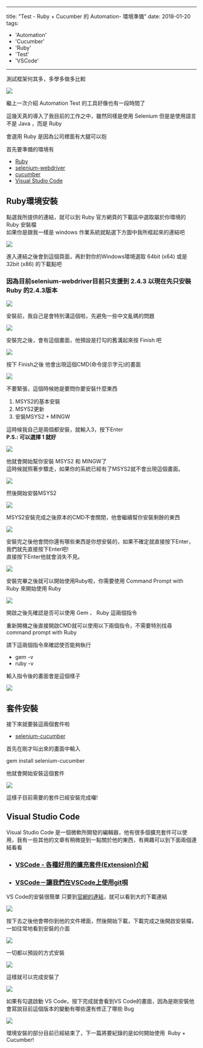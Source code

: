 
---
title: "Test - Ruby + Cucumber 的 Automation- 環境準備"
date: 2018-01-20
tags: 
  - 'Automation'
  - 'Cucumber'
  - 'Ruby'
  - 'Test'
  - 'VSCode'
---

測試框架何其多，多學多做多比較

![](/img/2018-172123/1516439893_99697.png)

繼上一次介紹 Automation Test 的工具好像也有一段時間了

這幾天真的導入了我目前的工作之中，雖然同樣是使用 Selenium 但是是使用語言不是 Java ，而是 Ruby

會選用 Ruby 是因為公司裡面有大腿可以抱

首先要準備的環境有

*   [Ruby](https://www.ruby-lang.org/zh_tw/downloads/)
*   [selenium-webdriver](https://rubygems.org/gems/selenium-webdriver)
*   [cucumber](https://rubygems.org/gems/cucumber)
*   [Visual Studio Code](https://code.visualstudio.com/)

Ruby環境安裝
--------

點選我所提供的連結，就可以到 Ruby 官方網頁的下載區中選取屬於你環境的 Ruby 安裝檔  
如果你是跟我一樣是 windows 作業系統就點選下方圖中我所框起來的連結吧

![](/img/2018-172123/1516435222_95991.png)

進入連結之後會到這個頁面，再針對你的Windows環境選取 64bit (x64) 或是 32bit (x86) 的下載點吧

### 因為目前selenium-webdriver目前只支援到 2.4.3 以現在先只安裝 Ruby 的2.4.3版本

![](/img/2018-172123/1516438655_18106.png)

安裝前，我自己是會特別溝這個啦，先避免一些中文亂碼的問題

![](/img/2018-172123/1516435562_45557.png)

安裝完之後，會有這個畫面，他預設是打勾的舊溝起來按 Finish 吧

![](/img/2018-172123/1516435640_83072.png)

按下 Finish之後 他會出現這個CMD(命令提示字元)的畫面

![](/img/2018-172123/1516435692_76296.png)

不要緊張，這個時候她是要問你要安裝什麼東西

1.  MSYS2的基本安裝
2.  MSYS2更新
3.  安裝MSYS2 + MINGW

這時候我自己是兩個都安裝，就輸入3，按下Enter  
**P.S.: 可以選擇 1 就好**

![](/img/2018-172123/1516435912_36102.png)

他就會開始幫你安裝 MSYS2 和 MINGW了  
這時候就照著步驟走，如果你的系統已經有了MSYS2就不會出現這個畫面。

![](/img/2018-172123/1516435939_06564.png)

然後開始安裝MSYS2

![](/img/2018-172123/1516435961_32071.png)

MSYS2安裝完成之後原本的CMD不會關閉，他會繼續幫你安裝剩餘的東西

![](/img/2018-172123/1516436067_52716.png)

安裝完之後他會問你還有哪些東西是你想安裝的，如果不確定就直接按下Enter，我們就先直接按下Enter吧!  
直接按下Enter他就會消失不見。

![](/img/2018-172123/1516436253_5938.png)

安裝完畢之後就可以開始使用Ruby啦，你需要使用 Command Prompt with Ruby 來開始使用 Ruby

![](/img/2018-172123/1516438094_8613.png)

開啟之後先確認是否可以使用 Gem 、 Ruby 這兩個指令

重新開機之後直接開啟CMD就可以使用以下兩個指令，不需要特別找尋command prompt with Ruby

請下這兩個指令來確認使否能夠執行

*   gem -v
*   ruby -v

輸入指令後的畫面會是這個樣子

![](/img/2018-172123/1516438829_33227.png)

套件安裝
----

接下來就要裝這兩個套件啦

*   [selenium-cucumber](https://seleniumcucumber.info/desktop/)

首先在剛才叫出來的畫面中輸入

gem install selenium-cucumber

他就會開始安裝這個套件

![](/img/2018-172123/1516627001_64957.png)

這樣子目前需要的套件已經安裝完成囉!

Visual Studio Code
------------------

Visual Studio Code 是一個微軟所開發的編輯器，他有很多個擴充套件可以使用，我有一些其他的文章有稍微提到一點關於他的東西，有興趣可以到下面兩個連結看看

*   ### [VSCode - 各種好用的擴充套件(Extension)介紹](https://dotblogs.com.tw/im_sqz777/2017/07/30/143557)
    
*   ### [VSCode－讓我們在VSCode上使用git唄](https://dotblogs.com.tw/im_sqz777/2017/07/18/084844)
    

VS Code的安裝很簡單 只要到[官網的連結](https://code.visualstudio.com/)，就可以看到大的下載連結

![](/img/2018-172123/1516439241_64138.png)

按下去之後他會帶你到他的文件裡面，然後開始下載，下載完成之後開啟安裝檔，一如往常地看到安裝的介面

![](/img/2018-172123/1516439387_16608.png)

一切都以預設的方式安裝

![](/img/2018-172123/1516439433_20394.png)

這樣就可以完成安裝了

![](/img/2018-172123/1516439456_81094.png)

如果有勾選啟動 VS Code，按下完成就會看到VS Code的畫面，因為是剛安裝他會寫說目前這個版本的變動有哪些還有修正了哪些 Bug

![](/img/2018-172123/1516439498_92663.png)

環境安裝的部分目前已經結束了，下一篇將要紀錄的是如何開始使用  Ruby + Cucumber!